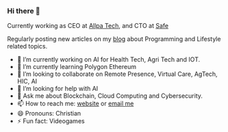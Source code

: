 ### Hi there 👋

Currently working as CEO at [Allpa Tech](https://allpatech.com/), and CTO at [Safe]([https://allpatech.com/](https://www.safemoneyapp.ca/))

Regularly posting new articles on my [blog](https://www.lukaswarce.com/category/blog/) about Programming and Lifestyle related topics.

- 🔭 I’m currently working on AI for Health Tech, Agri Tech and IOT.
- 🌱 I’m currently learning Polygon Ethereum
- 👯 I’m looking to collaborate on Remote Presence, Virtual Care, AgTech, HIC, AI
- 🤔 I’m looking for help with AI
- 💬 Ask me about Blockchain, Cloud Computing and Cybersecurity.
- 📫 How to reach me: [website](https://lukaswarce.com/) or  [email me](mailto:me@lukaswarce.com?subject=Hi%20from%20Github)
- 😄 Pronouns: Christian
- ⚡ Fun fact: Videogames

